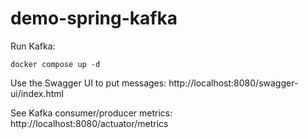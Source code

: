 # demo-spring-kafka

Run Kafka:

```shell
docker compose up -d
```

Use the Swagger UI to put messages:
http://localhost:8080/swagger-ui/index.html

See Kafka consumer/producer metrics:
http://localhost:8080/actuator/metrics
